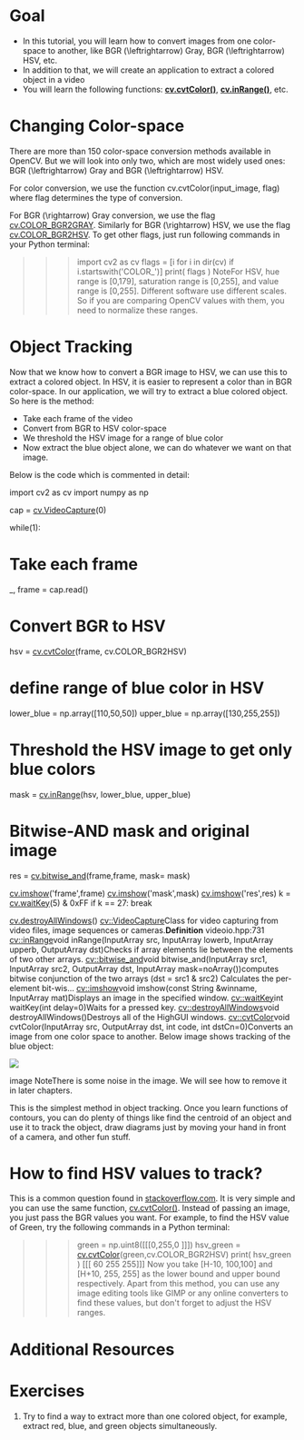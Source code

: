 
# Goal

* In this tutorial, you will learn how to convert images from one color-space to another, like BGR \(\leftrightarrow\) Gray, BGR \(\leftrightarrow\) HSV, etc.
* In addition to that, we will create an application to extract a colored object in a video
* You will learn the following functions: **[cv.cvtColor()](../../d8/d01/group__imgproc__color__conversions.html#ga397ae87e1288a81d2363b61574eb8cab "Converts an image from one color space to another.")**, **[cv.inRange()](../../d2/de8/group__core__array.html#ga48af0ab51e36436c5d04340e036ce981 "Checks if array elements lie between the elements of two other arrays.")**, etc.

# Changing Color-space

There are more than 150 color-space conversion methods available in OpenCV. But we will look into only two, which are most widely used ones: BGR \(\leftrightarrow\) Gray and BGR \(\leftrightarrow\) HSV.

For color conversion, we use the function cv.cvtColor(input\_image, flag) where flag determines the type of conversion.

For BGR \(\rightarrow\) Gray conversion, we use the flag [cv.COLOR\_BGR2GRAY](../../d8/d01/group__imgproc__color__conversions.html#gga4e0972be5de079fed4e3a10e24ef5ef0a353a4b8db9040165db4dacb5bcefb6ea "convert between RGB/BGR and grayscale, color conversions"). Similarly for BGR \(\rightarrow\) HSV, we use the flag [cv.COLOR\_BGR2HSV](../../d8/d01/group__imgproc__color__conversions.html#gga4e0972be5de079fed4e3a10e24ef5ef0aa4a7f0ecf2e94150699e48c79139ee12 "convert RGB/BGR to HSV (hue saturation value) with H range 0..180 if 8 bit image, color conversions"). To get other flags, just run following commands in your Python terminal: 

>>> import cv2 as cv
>>> flags = [i for i in dir(cv) if i.startswith('COLOR\_')]
>>> print( flags )
 NoteFor HSV, hue range is [0,179], saturation range is [0,255], and value range is [0,255]. Different software use different scales. So if you are comparing OpenCV values with them, you need to normalize these ranges.
# Object Tracking

Now that we know how to convert a BGR image to HSV, we can use this to extract a colored object. In HSV, it is easier to represent a color than in BGR color-space. In our application, we will try to extract a blue colored object. So here is the method:

* Take each frame of the video
* Convert from BGR to HSV color-space
* We threshold the HSV image for a range of blue color
* Now extract the blue object alone, we can do whatever we want on that image.

Below is the code which is commented in detail: 

import cv2 as cv
import numpy as np

cap = [cv.VideoCapture](../../d8/dfe/classcv_1_1VideoCapture.html "../../d8/dfe/classcv_1_1VideoCapture.html")(0)

while(1):

 # Take each frame
 \_, frame = cap.read()

 # Convert BGR to HSV
 hsv = [cv.cvtColor](../../d8/d01/group__imgproc__color__conversions.html#ga397ae87e1288a81d2363b61574eb8cab "../../d8/d01/group__imgproc__color__conversions.html#ga397ae87e1288a81d2363b61574eb8cab")(frame, cv.COLOR\_BGR2HSV)

 # define range of blue color in HSV
 lower\_blue = np.array([110,50,50])
 upper\_blue = np.array([130,255,255])

 # Threshold the HSV image to get only blue colors
 mask = [cv.inRange](../../d2/de8/group__core__array.html#ga48af0ab51e36436c5d04340e036ce981 "../../d2/de8/group__core__array.html#ga48af0ab51e36436c5d04340e036ce981")(hsv, lower\_blue, upper\_blue)

 # Bitwise-AND mask and original image
 res = [cv.bitwise\_and](../../d2/de8/group__core__array.html#ga60b4d04b251ba5eb1392c34425497e14 "../../d2/de8/group__core__array.html#ga60b4d04b251ba5eb1392c34425497e14")(frame,frame, mask= mask)

 [cv.imshow](../../d7/dfc/group__highgui.html#ga453d42fe4cb60e5723281a89973ee563 "../../d7/dfc/group__highgui.html#ga453d42fe4cb60e5723281a89973ee563")('frame',frame)
 [cv.imshow](../../d7/dfc/group__highgui.html#ga453d42fe4cb60e5723281a89973ee563 "../../d7/dfc/group__highgui.html#ga453d42fe4cb60e5723281a89973ee563")('mask',mask)
 [cv.imshow](../../d7/dfc/group__highgui.html#ga453d42fe4cb60e5723281a89973ee563 "../../d7/dfc/group__highgui.html#ga453d42fe4cb60e5723281a89973ee563")('res',res)
 k = [cv.waitKey](../../d7/dfc/group__highgui.html#ga5628525ad33f52eab17feebcfba38bd7 "../../d7/dfc/group__highgui.html#ga5628525ad33f52eab17feebcfba38bd7")(5) & 0xFF
 if k == 27:
 break

[cv.destroyAllWindows](../../d7/dfc/group__highgui.html#ga6b7fc1c1a8960438156912027b38f481 "../../d7/dfc/group__highgui.html#ga6b7fc1c1a8960438156912027b38f481")()
[cv::VideoCapture](../../d8/dfe/classcv_1_1VideoCapture.html "../../d8/dfe/classcv_1_1VideoCapture.html")Class for video capturing from video files, image sequences or cameras.**Definition** videoio.hpp:731
[cv::inRange](../../d2/de8/group__core__array.html#ga48af0ab51e36436c5d04340e036ce981 "../../d2/de8/group__core__array.html#ga48af0ab51e36436c5d04340e036ce981")void inRange(InputArray src, InputArray lowerb, InputArray upperb, OutputArray dst)Checks if array elements lie between the elements of two other arrays.
[cv::bitwise\_and](../../d2/de8/group__core__array.html#ga60b4d04b251ba5eb1392c34425497e14 "../../d2/de8/group__core__array.html#ga60b4d04b251ba5eb1392c34425497e14")void bitwise\_and(InputArray src1, InputArray src2, OutputArray dst, InputArray mask=noArray())computes bitwise conjunction of the two arrays (dst = src1 & src2) Calculates the per-element bit-wis...
[cv::imshow](../../d7/dfc/group__highgui.html#ga453d42fe4cb60e5723281a89973ee563 "../../d7/dfc/group__highgui.html#ga453d42fe4cb60e5723281a89973ee563")void imshow(const String &winname, InputArray mat)Displays an image in the specified window.
[cv::waitKey](../../d7/dfc/group__highgui.html#ga5628525ad33f52eab17feebcfba38bd7 "../../d7/dfc/group__highgui.html#ga5628525ad33f52eab17feebcfba38bd7")int waitKey(int delay=0)Waits for a pressed key.
[cv::destroyAllWindows](../../d7/dfc/group__highgui.html#ga6b7fc1c1a8960438156912027b38f481 "../../d7/dfc/group__highgui.html#ga6b7fc1c1a8960438156912027b38f481")void destroyAllWindows()Destroys all of the HighGUI windows.
[cv::cvtColor](../../d8/d01/group__imgproc__color__conversions.html#ga397ae87e1288a81d2363b61574eb8cab "../../d8/d01/group__imgproc__color__conversions.html#ga397ae87e1288a81d2363b61574eb8cab")void cvtColor(InputArray src, OutputArray dst, int code, int dstCn=0)Converts an image from one color space to another.
 Below image shows tracking of the blue object:

![](../../frame.jpg)

image
NoteThere is some noise in the image. We will see how to remove it in later chapters.

This is the simplest method in object tracking. Once you learn functions of contours, you can do plenty of things like find the centroid of an object and use it to track the object, draw diagrams just by moving your hand in front of a camera, and other fun stuff.
# How to find HSV values to track?

This is a common question found in [stackoverflow.com](http://www.stackoverflow.com "http://www.stackoverflow.com"). It is very simple and you can use the same function, [cv.cvtColor()](../../d8/d01/group__imgproc__color__conversions.html#ga397ae87e1288a81d2363b61574eb8cab "Converts an image from one color space to another."). Instead of passing an image, you just pass the BGR values you want. For example, to find the HSV value of Green, try the following commands in a Python terminal: 

>>> green = np.uint8([[[0,255,0 ]]])
>>> hsv\_green = [cv.cvtColor](../../d8/d01/group__imgproc__color__conversions.html#ga397ae87e1288a81d2363b61574eb8cab "../../d8/d01/group__imgproc__color__conversions.html#ga397ae87e1288a81d2363b61574eb8cab")(green,cv.COLOR\_BGR2HSV)
>>> print( hsv\_green )
[[[ 60 255 255]]]
 Now you take [H-10, 100,100] and [H+10, 255, 255] as the lower bound and upper bound respectively. Apart from this method, you can use any image editing tools like GIMP or any online converters to find these values, but don't forget to adjust the HSV ranges.

# Additional Resources

# Exercises

1. Try to find a way to extract more than one colored object, for example, extract red, blue, and green objects simultaneously.

